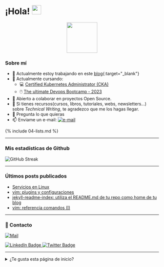 <h1>
  ¡Hola!
  <img src="https://media.giphy.com/media/hvRJCLFzcasrR4ia7z/giphy.gif" width="30px"/>
</h1>

<div id="header" align="center">
  <img src="https://media.giphy.com/media/XoXO1dZUw1tJLc9FdU/giphy.gif" width="100"/>
</div>



### Sobre mí

- 🔭 Actualmente estoy trabajando en este [blog](http://antoniomuniz.com/){:target="_blank"}
- 🌱 Actualmente cursando:
  - 💻 [Certified Kubernetes Administrator (CKA)](https://antoniomuniz.com/blog/cursos/certified-kubernetes-administration)
  - 🖱️ [The ultimate Devops Bootcamp - 2023](https://antoniomuniz.com/blog/cursos/the-complete-devops-bootcamp)
- 👯 Abierto a colaborar en proyectos Open Source.
- 🤔 Si tienes recursos(cursos, libros, tutoriales, webs, newsletters...) sobre *Technical Writing*, te agradezco que me los hagas llegar.
- 💬 Pregunta lo que quieras 
- 📫 Enviame un e-mail: <a href="mailto:amc1981@gmail.com" target="_blank"><img src="https://img.shields.io/badge/%F0%9F%93%AC-Email-darkgreen" alt="e-mail"></a>


{% include 04-lists.md %}

---

### Mis estadísticas de Github

![GitHub Streak](https://github-readme-streak-stats.herokuapp.com?user=amc1981&theme=tokyonight-duo&date_format=j%20M%5B%20Y%5D&mode=weekly)

---

### Últimos posts publicados

<!-- BLOG-POST-LIST:START -->
- [Servicios en Linux](https://antoniomuniz.com/devops/2023/08/07/servicios-en-linux/)
- [vim: plugins y configuraciones](https://antoniomuniz.com/devops/2023/08/01/vim-plugins-y-configuraciones/)
- [jekyll-readme-index: utiliza el README.md de tu repo como home de tu blog](https://antoniomuniz.com/blogging/2023/07/29/jekyll-readme-index-utiliza-el-readme-md-de-tu-repo-como-home-de-tu-blog/)
- [vim: referencia comandos &lpar;I&rpar;](https://antoniomuniz.com/devops/2023/07/23/vim-referencia-comandos-i/)
<!-- BLOG-POST-LIST:END -->

---

### 📢  Contacto

<a href="mailto:amc1981@gmail.com" target="_blank"><img src="https://img.shields.io/badge/%F0%9F%93%AC-Email-darkgreen" alt="Mail"></a>

<div id="badges">
  <a href="https://www.linkedin.com/in/antonio-mu%C3%B1iz-casado/" target="_blank">
    <img src="https://img.shields.io/badge/LinkedIn-blue?style=for-the-badge&logo=linkedin&logoColor=white" alt="LinkedIn Badge"/>
  </a>
  <a href="https://twitter.com/Antonio_Muniz_C" target="_blank">
    <img src="https://img.shields.io/badge/Twitter-blue?style=for-the-badge&logo=twitter&logoColor=white" alt="Twitter Badge"/>
  </a>
</div>

---

<details>
  
  <summary>¿Te gusta esta página de inicio?</summary>
  <p>Es una adaptación de mi página de <a href="https://github.com/amc1981" target="_blank">perfil en Github</a></p>
  <p><a href="https://github.com/amc1981/amc1981/blob/main/README.md?plain=1" target="_blank">Aquí</a> puedes ver el código de la misma</p>

  

</details>
